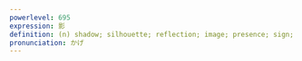```yaml
---
powerlevel: 695
expression: 影
definition: (n) shadow; silhouette; reflection; image; presence; sign; light (stars, moon); (P)
pronunciation: かげ
---
```

